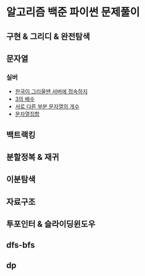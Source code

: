 # 알고리즘 백준 파이썬 문제풀이

## 구현 & 그리디 & 완전탐색

## 문자열

### 실버

* [한국이 그리울땐 서버에 접속하지](./한국이-그리울땐-서버에-접속하지/readme.md)
* [3의 배수](./3의배수/readme.md)
* [서로 다른 부분 문자열의 개수](./서로다른부분문자열의개수/readme.md)
* [문자열집합](./문자열집합/readme.md)

## 백트랙킹

## 분할정복 & 재귀

## 이분탐색

## 자료구조

## 투포인터 & 슬라이딩윈도우

## dfs-bfs

## dp



